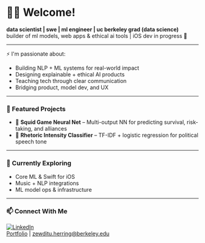 # 👋🏽 Welcome!

**data scientist | swe | ml engineer | uc berkeley grad (data science)**  
builder of ml models, web apps & ethical ai tools | iOS dev in progress 🍎

---

⚡ I'm passionate about:
- Building NLP + ML systems for real-world impact
- Designing explainable + ethical AI products
- Teaching tech through clear communication
- Bridging product, model dev, and UX

---

### 🔬 Featured Projects

- 🦑 **Squid Game Neural Net** – Multi-output NN for predicting survival, risk-taking, and alliances  
- 🧠 **Rhetoric Intensity Classifier** – TF-IDF + logistic regression for political speech tone  

---

### 🌱 Currently Exploring

- Core ML & Swift for iOS  
- Music + NLP integrations  
- ML model ops & infrastructure

---

### 📫 Connect With Me

[![LinkedIn](https://img.shields.io/badge/LinkedIn-blue?logo=linkedin)](https://linkedin.com/in/zewdi-herring)  
[Portfolio](https://zewdiherring.github.io) | zewditu.herring@berkeley.edu

